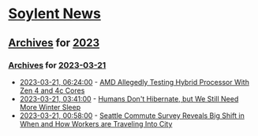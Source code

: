 # [Soylent News](../../../README.md)

## [Archives](../../index.md) for [2023](../index.md)

### [Archives](../../index.md) for [2023-03-21](index.md)

* [2023-03-21, 06:24:00](https://soylentnews.org/article.pl?sid=23/03/20/1145213&from=rss) - [AMD Allegedly Testing Hybrid Processor With Zen 4 and 4c Cores](https://soylentnews.org/article.pl?sid=23/03/20/1145213&from=rss)
* [2023-03-21, 03:41:00](https://soylentnews.org/article.pl?sid=23/03/20/1056207&from=rss) - [Humans Don't Hibernate, but We Still Need More Winter Sleep](https://soylentnews.org/article.pl?sid=23/03/20/1056207&from=rss)
* [2023-03-21, 00:58:00](https://soylentnews.org/article.pl?sid=23/03/19/1516249&from=rss) - [Seattle Commute Survey Reveals Big Shift in When and How Workers are Traveling Into City](https://soylentnews.org/article.pl?sid=23/03/19/1516249&from=rss)

